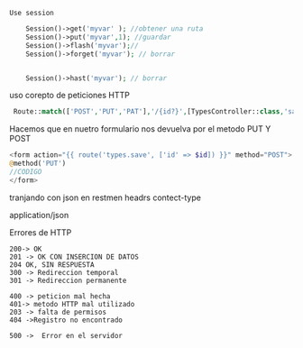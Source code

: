 `Use session`
```php 
    Session()->get('myvar' ); //obtener una ruta
    Session()->put('myvar',1); //guardar
    Session()->flash('myvar');//
    Session()->forget('myvar'); // borrar


    Session()->hast('myvar'); // borrar
```


uso corepto de peticiones HTTP
```php 
 Route::match(['POST','PUT','PAT'],'/{id?}',[TypesController::class,'save'])->name('save');

```
Hacemos que en nuetro formulario nos devuelva por el metodo PUT Y POST 
```php 
<form action="{{ route('types.save', ['id' => $id]) }}" method="POST">
@method('PUT')
//CODIGO
</form>
```

tranjando con json en restmen
headrs
contect-type

application/json


Errores de HTTP
```ERROR
200-> OK
201 -> OK CON INSERCION DE DATOS
204 OK, SIN RESPUESTA
300 -> Redireccion temporal
301 -> Redireccion permanente 

400 -> peticion mal hecha
401-> metodo HTTP mal utilizado
203 -> falta de permisos
404 ->Registro no encontrado

500 ->  Error en el servidor
```